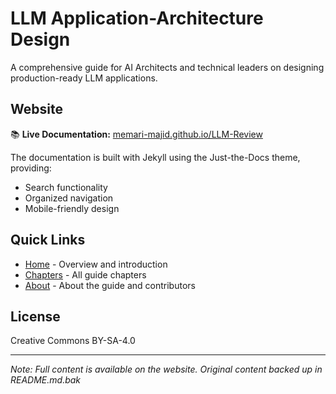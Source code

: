 # LLM Application-Architecture Design

A comprehensive guide for AI Architects and technical leaders on designing production-ready LLM applications.

## Website

📚 **Live Documentation:** [memari-majid.github.io/LLM-Review](https://memari-majid.github.io/LLM-Review/)

The documentation is built with Jekyll using the Just-the-Docs theme, providing:
- Search functionality
- Organized navigation
- Mobile-friendly design

## Quick Links

- [Home](https://memari-majid.github.io/LLM-Review/) - Overview and introduction
- [Chapters](https://memari-majid.github.io/LLM-Review/chapters/) - All guide chapters
- [About](https://memari-majid.github.io/LLM-Review/about/) - About the guide and contributors


## License

Creative Commons BY-SA-4.0

---

*Note: Full content is available on the website. Original content backed up in README.md.bak* 